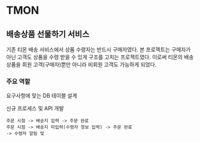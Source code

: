 # TMON

## 배송상품 선물하기 서비스

기존 티몬 배송 서비스에서 상품 수령자는 반드시 구매자였다. 본 프로젝트는  구매자가 아닌 고객도 상품을 수령 받을 수 있게 구조를 고치는 프로젝트였다. 이로써 티몬의 배송 상품을 회원 고객(구매자)뿐만 아니라 비회원 고객도 가능하게 되었다. 

### 주요 역할

요구사항에 맞는 DB 테이블 설계 

신규 프로세스 및 API 개발

```
주문 시점 -> 배송지 입력 -> 주문 완료
주문 시점 -> 배송지 미입력(수령자 정보 입력) -> 주문 완료 
-> 수령자 알림 및 
```

 
<!--stackedit_data:
eyJoaXN0b3J5IjpbNjI2MjIxODAwLDE2MzUxNzAyLC01NTM2Nz
AzODZdfQ==
-->